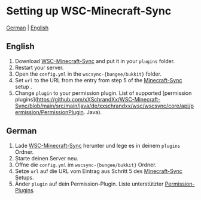 # Setting up WSC-Minecraft-Sync
[German](#German) | [English](#English)

## English
1. Download [WSC-Minecraft-Sync](https://www.spigotmc.org/resources/wsc-minecraft-sync.105308/) and put it in your `plugins` folder.
2. Restart your server.
3. Open the `config.yml` in the `wscsync-{bungee/bukkit}` folder.
4. Set `url` to the URL from the entry from step 5 of the [Minecraft-Sync](https://github.com/xXSchrandXx/de.xxschrandxx.wsc.minecraft-sync/blob/main/Setup.md) setup .
5. Change `plugin` to your permission plugin.
List of supported [permission plugins](https://github.com/xXSchrandXx/WSC-Minecraft-Sync/blob/main/src/main/java/de/xxschrandxx/wsc/wscsync/core/api/permission/PermissionPlugin. Java).

## German
1. Lade [WSC-Minecraft-Sync](https://www.spigotmc.org/resources/wsc-minecraft-sync.105308/) herunter und lege es in deinem `plugins` Ordner.
2. Starte deinen Server neu.
3. Öffne die `config.yml` im `wscsync-{bungee/bukkit}` Ordner.
4. Setze `url` auf die URL vom Eintrag aus Schritt 5 des [Minecraft-Sync](https://github.com/xXSchrandXx/de.xxschrandxx.wsc.minecraft-sync/blob/main/Setup.md) Setups.
5. Änder `plugin` auf dein Permission-Plugin.
Liste unterstützter [Permission-Plugins](https://github.com/xXSchrandXx/WSC-Minecraft-Sync/blob/main/src/main/java/de/xxschrandxx/wsc/wscsync/core/api/permission/PermissionPlugin.java).